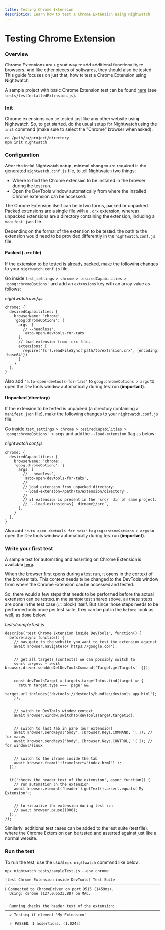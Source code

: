 ```yaml
---
title: Testing Chrome Extension
description: Learn how to test a Chrome Extension using Nightwatch
---
```


<div class="page-header"><h1>Testing Chrome Extension</h1></div>

### Overview

Chrome Extensions are a great way to add additional functionality to browsers. And like other pieces of softwares, they should also be tested.
This guide focuses on just that, how to test a Chrome Extension using Nightwatch.

A sample project with basic Chrome Extension test can be found [here](https://github.com/nightwatchjs/nightwatch-inspector) (see `tests/testInstalledExtension.js`).

### Init

Chrome extensions can be tested just like any other website using Nightwatch. So, to get started, do the usual setup for Nightwatch using the `init` command (make sure to select the "Chrome" browser when asked).

<pre class="hide-indicator"><code class="language-bash">cd /path/to/project/directory
npm init nightwatch
</code></pre>

### Configuration

After the initial Nightwatch setup, minimal changes are required in the generated `nightwatch.conf.js` file, to tell Nightwatch two things:
* Where to find the Chrome extension to be installed in the browser during the test run.
* Open the DevTools window automatically from where the installed Chrome extension can be accessed.

The Chrome Extension itself can be in two forms, packed or unpacked. Packed extensions are a single file with a `.crx` extension, whereas unpacked extensions are a directory containing the extension, including a `manifest.json` file.

Depending on the format of the extension to be tested, the path to the extension would need to be provided differently in the `nightwatch.conf.js` file.

#### Packed (`.crx` file)

If the extension to be tested is already packed, make the following changes to your `nightwatch.conf.js` file.

Go inside `test_settings > chrome > desiredCapabilities > 'goog:chromeOptions'` and add an `extensions` key with an array value as follows:

<div class="sample-test"><i>nightwatch.conf.js</i><pre class="hide-indicator line-numbers language-javascript"><code>chrome: {
  desiredCapabilities: {
    browserName: 'chrome',
    'goog:chromeOptions': {
      args: [
        //'--headless',
        'auto-open-devtools-for-tabs'
      ],
      // load extension from .crx file.
      extensions: [
        require('fs').readFileSync('path/to/extension.crx', {encoding: 'base64'})
      ]
    }
  },
}
</code></pre></div>

Also add `"auto-open-devtools-for-tabs"` to `goog:chromeOptions > args` to open the DevTools window automatically during test run **(important)**.

#### Unpacked (directory)

If the extension to be tested is unpacked (a directory containing a `manifest.json` file), make the following changes to your `nightwatch.conf.js` file.

Go inside `test_settings > chrome > desiredCapabilities > 'goog:chromeOptions' > args` and add the `--load-extension` flag as below:

<div class="sample-test"><i>nightwatch.conf.js</i><pre class="hide-indicator line-numbers language-javascript"><code>chrome: {
  desiredCapabilities: {
    browserName: 'chrome',
    'goog:chromeOptions': {
      args: [
        //'--headless',
        'auto-open-devtools-for-tabs',
        //
        // load extension from unpacked directory.
        '--load-extension=/path/to/extension/directory',
        //
        // if extension is present in the `src/` dir of same project.
        // `--load-extension=${__dirname}/src`,
      ],
    }
  },
}
</code></pre></div>

Also add `"auto-open-devtools-for-tabs"` to `goog:chromeOptions > args` to open the DevTools window automatically during test run **(important)**.

### Write your first test

A sample test for automating and asserting on Chrome Extension is available [here](https://github.com/nightwatchjs/nightwatch-inspector/blob/main/tests/testInstalledExtension.js).

When the browser first opens during a test run, it opens in the context of the browser tab. This context needs to be changed to the DevTools window from where the Chrome Extension can be accessed and tested.

So, there would a few steps that needs to be performed before the actual extension can be tested. In the sample test shared above, all these steps are done in the test case (`it` block) itself. But since those steps needs to be performed only once per test suite, they can be put in the `before` hook as well, as done below:

<div class="sample-test"><i>tests/sampleTest.js</i><pre class="line-numbers language-javascript"><code>describe('test Chrome Extension inside DevTools', function() {
  before(async function() {
    // navigate to the website you want to test the extension against
    await browser.navigateTo('https://google.com');
    <br>
    // get all targets (contexts) we can possibly switch to
    const targets = await browser.driver.sendAndGetDevToolsCommand('Target.getTargets', {});
    <br>
    const devToolsTarget = targets.targetInfos.find(target => {
      return target.type === 'page' &&
        target.url.includes('devtools://devtools/bundled/devtools_app.html');
    });
    <br>
    // switch to DevTools window context
    await browser.window.switchTo(devToolsTarget.targetId);
    <br>
    // switch to last tab in pane (our extension)
    await browser.sendKeys('body', [browser.Keys.COMMAND, '[']); // for macos
    await browser.sendKeys('body', [browser.Keys.CONTROL, '[']); // for windows/linux
    <br>
    // switch to the iframe inside the tab
    await browser.frame('iframe[src*="index.html"]');
  });
  <br>
  it('checks the header text of the extension', async function() {
    // run automation on the extension
    await browser.element('header').getText().assert.equals('My Extension');
    <br>
    // to visualize the extension during test run
    // await browser.pause(1000);
  });
});</code></pre></div>

Similarly, additional test cases can be added to the test suite (test file), where the Chrome Extension can be tested and asserted against just like a normal website.

### Run the test

To run the test, use the usual `npx nightwatch` command like below:

<pre class="hide-indicator"><code class="language-bash">npx nightwatch tests/sampleTest.js --env chrome
</code></pre>

<pre class="hide-indicator"><code class="language-bash">[test Chrome Extension inside DevTools] Test Suite
───────────────────────────────────────────────────────────────────────────────
ℹ Connected to ChromeDriver on port 9515 (1459ms).
  Using: chrome (127.0.6533.88) on MAC.


  Running checks the header text of the extension:
───────────────────────────────────────────────────────────────────────────────
  ✔ Testing if element 'My Extension'

  ✨ PASSED. 1 assertions. (1.024s)

</code></pre>
